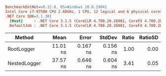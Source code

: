 ``` ini

BenchmarkDotNet=v0.12.0, OS=Windows 10.0.19041
Intel Core i7-9750H CPU 2.60GHz, 1 CPU, 12 logical and 6 physical cores
.NET Core SDK=3.1.301
  [Host]     : .NET Core 3.1.5 (CoreCLR 4.700.20.26901, CoreFX 4.700.20.27001), X64 RyuJIT
  DefaultJob : .NET Core 3.1.5 (CoreCLR 4.700.20.26901, CoreFX 4.700.20.27001), X64 RyuJIT


```
|       Method |     Mean |    Error |   StdDev | Ratio | RatioSD |
|------------- |---------:|---------:|---------:|------:|--------:|
|   RootLogger | 11.01 ns | 0.167 ns | 0.156 ns |  1.00 |    0.00 |
| NestedLogger | 37.57 ns | 0.646 ns | 0.604 ns |  3.41 |    0.05 |
